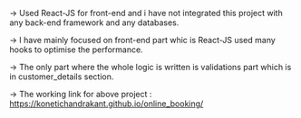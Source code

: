 -> Used React-JS for front-end and i have not integrated this project with any back-end framework and any databases.

-> I have mainly focused on front-end part whic is React-JS used many hooks to optimise the performance.

-> The only part where the whole logic is written is validations part which is in customer_details section.

-> The working link for above project : https://konetichandrakant.github.io/online_booking/
